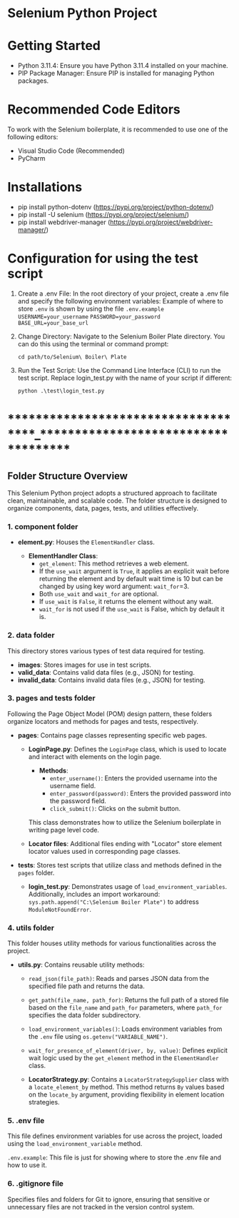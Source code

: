 # Selenium Python Project

# Getting Started

- Python 3.11.4: Ensure you have Python 3.11.4 installed on your machine.
- PIP Package Manager: Ensure PIP is installed for managing Python packages.

# Recommended Code Editors

To work with the Selenium boilerplate, it is recommended to use one of the following editors:

- Visual Studio Code (Recommended)
- PyCharm

# Installations

- pip install python-dotenv (https://pypi.org/project/python-dotenv/)
- pip install -U selenium (https://pypi.org/project/selenium/)
- pip install webdriver-manager (https://pypi.org/project/webdriver-manager/)

# Configuration for using the test script

1. Create a .env File: In the root directory of your project, create a .env file and specify the following environment variables:
   Example of where to store `.env` is shown by using the file `.env.example`
   `USERNAME=your_username`
   `PASSWORD=your_password`
   `BASE_URL=your_base_url`

2. Change Directory: Navigate to the Selenium Boiler Plate directory. You can do this using the terminal or command prompt:

   `cd path/to/Selenium\ Boiler\ Plate`

3. Run the Test Script: Use the Command Line Interface (CLI) to run the test script. Replace login_test.py with the name of your script if different:

   `python .\test\login_test.py`

# **\*\***\*\***\*\***\*\*\*\***\*\***\*\***\*\***\*\*\*\***\*\***\*\***\*\***\*\*\*\***\*\***\*\***\*\***\_**\*\***\*\***\*\***\*\*\*\***\*\***\*\***\*\***\*\*\*\***\*\***\*\***\*\***\*\*\*\***\*\***\*\***\*\***

## Folder Structure Overview

This Selenium Python project adopts a structured approach to facilitate clean, maintainable, and scalable code.
The folder structure is designed to organize components, data, pages, tests, and utilities effectively.

### 1. component folder

- **element.py**: Houses the `ElementHandler` class.

  - **ElementHandler Class**:
    - `get_element`: This method retrieves a web element.
    - If the `use_wait` argument is `True`, it applies an explicit wait before returning the element and by default wait time is 10 but can be changed by using key word argument: `wait_for`=3.
    - Both `use_wait` and `wait_for` are optional.
    - If `use_wait` is `False`, it returns the element without any wait.
    - `wait_for` is not used if the `use_wait` is False, which by default it is.

### 2. data folder

This directory stores various types of test data required for testing.

- **images**: Stores images for use in test scripts.
- **valid_data**: Contains valid data files (e.g., JSON) for testing.
- **invalid_data**: Contains invalid data files (e.g., JSON) for testing.

### 3. pages and tests folder

Following the Page Object Model (POM) design pattern, these folders organize locators and methods for pages and tests, respectively.

- **pages**: Contains page classes representing specific web pages.

  - **LoginPage.py**: Defines the `LoginPage` class, which is used to locate and interact with elements on the login page.

    - **Methods**:
      - `enter_username()`: Enters the provided username into the username field.
      - `enter_password(password)`: Enters the provided password into the password field.
      - `click_submit()`: Clicks on the submit button.

    This class demonstrates how to utilize the Selenium boilerplate in writing
    page level code.

  - **Locator files**: Additional files ending with "Locator" store element locator values used in corresponding page classes.

- **tests**: Stores test scripts that utilize class and methods defined in the `pages` folder.

  - **login_test.py**: Demonstrates usage of `load_environment_variables`. Additionally, includes an import workaround: `sys.path.append("C:\Selenium Boiler Plate")` to address `ModuleNotFoundError`.

### 4. utils folder

This folder houses utility methods for various functionalities across the project.

- **utils.py**: Contains reusable utility methods:

  - `read_json(file_path)`: Reads and parses JSON data from the specified file path and returns the data.
  - `get_path(file_name, path_for)`: Returns the full path of a stored file based on the `file_name` and `path_for` parameters, where `path_for` specifies the data folder subdirectory.
  - `load_environment_variables()`: Loads environment variables from the `.env` file using `os.getenv("VARIABLE_NAME")`.
  - `wait_for_presence_of_element(driver, by, value)`: Defines explicit wait logic used by the `get_element` method in the `ElementHandler` class.

  - **LocatorStrategy.py**: Contains a `LocatorStrategySupplier` class with a `locate_element_by` method. This method returns `By` values based on the `locate_by` argument, providing flexibility in element location strategies.

### 5. .env file

This file defines environment variables for use across the project, loaded using the `load_environment_variable` method.

`.env.example`: This file is just for showing where to store the .env file and how to use it.

### 6. .gitignore file

Specifies files and folders for Git to ignore, ensuring that sensitive or unnecessary files are not tracked in the version control system.
